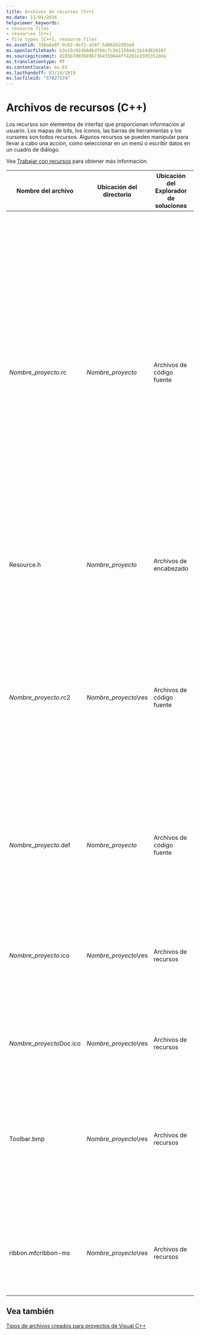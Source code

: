 ```yaml
---
title: Archivos de recursos (C++)
ms.date: 11/04/2016
helpviewer_keywords:
- resource files
- resources [C++]
- file types [C++], resource files
ms.assetid: 338a4a0f-0c62-4ef1-a34f-5d86262d93a4
ms.openlocfilehash: b3e15c024b84bdf04c7c5611584dc1b14d82816f
ms.sourcegitcommit: 8105b7003b89b73b4359644ff4281e1595352dda
ms.translationtype: MT
ms.contentlocale: es-ES
ms.lasthandoff: 03/14/2019
ms.locfileid: "57827174"
---
```

# <a name="resource-files-c"></a>Archivos de recursos (C++)

Los recursos son elementos de interfaz que proporcionan información al usuario. Los mapas de bits, los iconos, las barras de herramientas y los cursores son todos recursos. Algunos recursos se pueden manipular para llevar a cabo una acción, como seleccionar en un menú o escribir datos en un cuadro de diálogo.

Vea [Trabajar con recursos](../../windows/working-with-resource-files.md) para obtener más información.

|Nombre del archivo|Ubicación del directorio|Ubicación del Explorador de soluciones|Descripción|
|---------------|------------------------|--------------------------------|-----------------|
|*Nombre_proyecto*.rc|*Nombre_proyecto*|Archivos de código fuente|El archivo de script de recursos para el proyecto. El archivo de script de recursos contiene lo siguiente, según el tipo de proyecto y la compatibilidad seleccionada para el proyecto (por ejemplo, barras de herramientas, cuadros de diálogo o HTML):<br /><br />- Definición de menú predeterminada.<br />- Tablas de cadenas y aceleradores.<br />- Cuadro de diálogo **Acerca de** predeterminado.<br />- Otros cuadros de diálogo.<br />- Archivo de icono (res\\*Projname*.ico).<br />- Información de versión.<br />- Mapas de bits.<br />- Barra de herramientas.<br />- Archivos HTML.<br /><br /> El archivo de recursos incluye el archivo Afxres.rc para los recursos estándar de Microsoft Foundation Class.|
|Resource.h|*Nombre_proyecto*|Archivos de encabezado|El archivo de encabezado de recursos que incluye definiciones para los recursos usados por el proyecto.|
|*Nombre_proyecto*.rc2|*Nombre_proyecto*\res|Archivos de código fuente|El archivo de script que contiene recursos adicionales usados por el proyecto. El archivo .rc2 se puede incluir en el archivo .rc del proyecto.<br /><br /> Un archivo .rc2 resulta útil para incluir recursos usados por varios proyectos diferentes. En lugar de tener que crear los mismos recursos varias veces para otros proyectos, se pueden colocar en un archivo .rc2 e incluir ese archivo .rc2 en el archivo .rc principal.|
|*Nombre_proyecto*.def|*Nombre_proyecto*|Archivos de código fuente|El archivo de definición de módulos para un proyecto DLL. Para un control, proporciona el nombre y la descripción del control, así como el tamaño del montón de tiempo de ejecución.|
|*Nombre_proyecto*.ico|*Nombre_proyecto*\res|Archivos de recursos|El archivo de icono para el proyecto o el control. Este icono aparece cuando se minimiza la aplicación. También se usa en el cuadro **Acerca de** de la aplicación. De forma predeterminada, MFC proporciona el icono MFC y ATL proporciona el icono ATL.|
|*Nombre_proyecto*Doc.ico|*Nombre_proyecto*\res|Archivos de recursos|El archivo de icono para un proyecto MFC que incluye compatibilidad con la arquitectura de documento o vista.|
|Toolbar.bmp|*Nombre_proyecto*\res|Archivos de recursos|El archivo de mapa de bits que representa la aplicación o el control en una barra de herramientas o una paleta. Este mapa de bits se incluye en el archivo de recursos del proyecto. La barra de herramientas y la barra de estado iniciales se construyen en la clase **CMainFrame**.|
|ribbon.mfcribbon-ms|*Nombre_proyecto*\res|Archivos de recursos|El archivo de recursos contiene el código XML que define los botones, controles y atributos de la cinta de opciones. Para obtener más información, vea [Ribbon Designer (MFC)](../../mfc/ribbon-designer-mfc.md).|

## <a name="see-also"></a>Vea también

[Tipos de archivos creados para proyectos de Visual C++](file-types-created-for-visual-cpp-projects.md)
